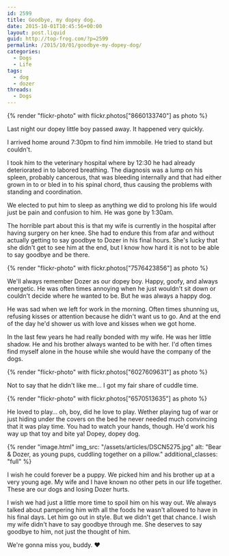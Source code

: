 ```yaml
---
id: 2599
title: Goodbye, my dopey dog.
date: 2015-10-01T10:45:56+00:00
layout: post.liquid
guid: http://top-frog.com/?p=2599
permalink: /2015/10/01/goodbye-my-dopey-dog/
categories:
  - Dogs
  - Life
tags:
  - dog
  - dozer
threads:
  - Dogs
---
```


{% render "flickr-photo" with flickr.photos["8660133740"] as photo %} 

Last night our dopey little boy passed away. It happened very quickly.

I arrived home around 7:30pm to find him immobile. He tried to stand but couldn't.

I took him to the veterinary hospital where by 12:30 he had already deteriorated in to labored breathing. The diagnosis was a lump on his spleen, probably cancerous, that was bleeding internally and that had either grown in to or bled in to his spinal chord, thus causing the problems with standing and coordination.

We elected to put him to sleep as anything we did to prolong his life would just be pain and confusion to him. He was gone by 1:30am.

The horrible part about this is that my wife is currently in the hospital after having surgery on her knee. She had to endure this from afar and without actually getting to say goodbye to Dozer in his final hours. She's lucky that she didn't get to see him at the end, but I know how hard it is not to be able to say goodbye and be there.

{% render "flickr-photo" with flickr.photos["7576423856"] as photo %} 

We'll always remember Dozer as our dopey boy. Happy, goofy, and always energetic. He was often times annoying when he just wouldn't sit down or couldn't decide where he wanted to be. But he was always a happy dog. 

He was sad when we left for work in the morning. Often times shunning us, refusing kisses or attention because he didn't want us to go. And at the end of the day he'd shower us with love and kisses when we got home.

In the last few years he had really bonded with my wife. He was her little shadow. He and his brother always wanted to be with her. I'd often times find myself alone in the house while she would have the company of the dogs.

{% render "flickr-photo" with flickr.photos["6027609631"] as photo %} 

Not to say that he didn't like me… I got my fair share of cuddle time.

{% render "flickr-photo" with flickr.photos["6570513635"] as photo %} 

He loved to play… oh, boy, did he love to play. Wether playing tug of war or just hiding under the covers on the bed he never needed much convincing that it was play time. You had to watch your hands, though. He'd work his way up that toy and bite ya! Dopey, dopey dog.

{% render "image.html"
  img_src: "/assets/articles/DSCN5275.jpg"
  alt: "Bear &amp; Dozer, as young pups, cuddling together on a pillow."
  additional_classes: "full"
%}

I wish he could forever be a puppy. We picked him and his brother up at a very young age. My wife and I have known no other pets in our life together. These are our dogs and losing Dozer hurts.

I wish we had just a little more time to spoil him on his way out. We always talked about pampering him with all the foods he wasn't allowed to have in his final days. Let him go out in style. But we didn't get that chance. I wish my wife didn't have to say goodbye through me. She deserves to say goodbye to him, not just the thought of him.

We're gonna miss you, buddy. ❤️
